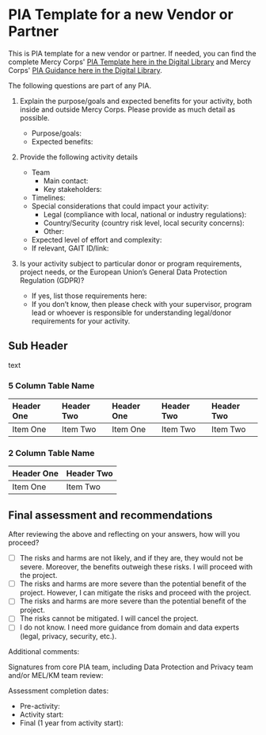 # PIA Template for a new Vendor or Partner

This is PIA template for a new vendor or partner. If needed, you can find the complete Mercy Corps' [PIA Template here in the Digital Library](https://library.mercycorps.org/record/34316) and Mercy Corps' [PIA Guidance here in the Digital Library](https://library.mercycorps.org/record/34302).

The following questions are part of any PIA.

 1. Explain the purpose/goals and expected benefits for your activity, both inside and outside Mercy Corps. Please provide as much detail as possible.
    * Purpose/goals:
    * Expected benefits:  

2. Provide the following activity details
    * Team
      * Main contact:
      * Key stakeholders:
    * Timelines:
    * Special considerations that could impact your activity:
      * Legal (compliance with local, national or industry regulations):
      * Country/Security (country risk level, local security concerns):
      * Other:
    * Expected level of effort and complexity:
    * If relevant, GAIT ID/link:

3. Is your activity subject to particular donor or program requirements, project needs, or the European Union’s General Data Protection Regulation (GDPR)?
    * If yes, list those requirements here:
    * If you don’t know, then please check with your supervisor, program lead or whoever is responsible for understanding legal/donor requirements for your activity.

## Sub Header
text

### 5 Column Table Name
| Header One     | Header Two     | Header One     | Header Two     | Header Two     |
| :------------- | :------------- | :------------- | :------------- | :------------- |
| Item One       | Item Two       | Item One       | Item Two       | Item Two       |

### 2 Column Table Name
| Header One     | Header Two     |
| :------------- | :------------- |
| Item One       | Item Two       |

## Final assessment and recommendations
After reviewing the above and reflecting on your answers, how will you proceed?

- [ ] The risks and harms are not likely, and if they are, they would not be severe. Moreover, the benefits outweigh these risks. I will proceed with the project.
- [ ] The risks and harms are more severe than the potential benefit of the project. However, I can mitigate the risks and proceed with the project.
- [ ] The risks and harms are more severe than the potential benefit of the project.
- [ ] The risks cannot be mitigated. I will cancel the project.
- [ ] I do not know. I need more guidance from domain and data experts (legal, privacy, security, etc.).

Additional comments:

Signatures from core PIA team, including Data Protection and Privacy team and/or MEL/KM team review:

Assessment completion dates:
- Pre-activity:
- Activity start:
- Final (1 year from activity start): 
